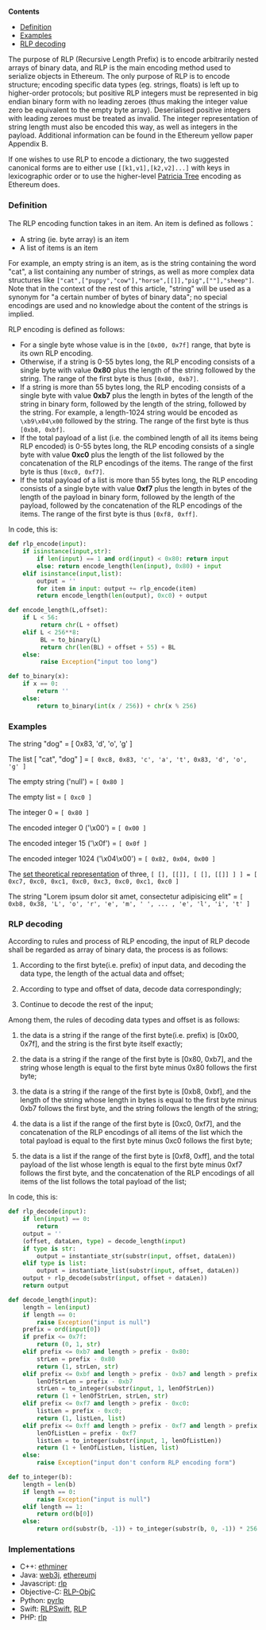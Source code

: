 <!-- START doctoc generated TOC please keep comment here to allow auto update -->
<!-- DON'T EDIT THIS SECTION, INSTEAD RE-RUN doctoc TO UPDATE -->
**Contents**

- [Definition](#definition)
- [Examples](#examples)
- [RLP decoding](#rlp-decoding)

<!-- END doctoc generated TOC please keep comment here to allow auto update -->

The purpose of RLP (Recursive Length Prefix) is to encode arbitrarily nested arrays of binary data, and RLP is the main encoding method used to serialize objects in Ethereum. The only purpose of RLP is to encode structure; encoding specific  data types (eg. strings, floats) is left up to higher-order protocols; but positive RLP integers must be represented in big endian binary form with no leading zeroes (thus making the integer value zero be equivalent to the empty byte array). Deserialised positive integers with leading zeroes must be treated as invalid. The integer representation of string length must also be encoded this way, as well as integers in the payload. Additional information can be found in the Ethereum yellow paper Appendix B.

If one wishes to use RLP to encode a dictionary, the two suggested canonical forms are to either use `[[k1,v1],[k2,v2]...]` with keys in lexicographic order or to use the higher-level [Patricia Tree](https://github.com/ethereum/wiki/wiki/Patricia-Tree) encoding as Ethereum does.

### Definition 

The RLP encoding function takes in an item. An item is defined as follows：

* A string (ie. byte array) is an item
* A list of items is an item

For example, an empty string is an item, as is the string containing the word "cat", a list containing any number of strings, as well as more complex data structures like `["cat",["puppy","cow"],"horse",[[]],"pig",[""],"sheep"]`. Note that in the context of the rest of this article, "string" will be used as a synonym for "a certain number of bytes of binary data"; no special encodings are used and no knowledge about the content of the strings is implied.

RLP encoding is defined as follows:

* For a single byte whose value is in the `[0x00, 0x7f]` range, that byte is its own RLP encoding.
* Otherwise, if a string is 0-55 bytes long, the RLP encoding consists of a single byte with value **0x80** plus the length of the string followed by the string. The range of the first byte is thus `[0x80, 0xb7]`.
* If a string is more than 55 bytes long, the RLP encoding consists of a single byte with value **0xb7** plus the length in bytes of the length of the string in binary form, followed by the length of the string, followed by the string. For example, a length-1024 string would be encoded as `\xb9\x04\x00` followed by the string. The range of the first byte is thus `[0xb8, 0xbf]`.
* If the total payload of a list (i.e. the combined length of all its items being RLP encoded) is 0-55 bytes long, the RLP encoding consists of a single byte with value **0xc0** plus the length of the list followed by the concatenation of the RLP encodings of the items. The range of the first byte is thus `[0xc0, 0xf7]`.
* If the total payload of a list is more than 55 bytes long, the RLP encoding consists of a single byte with value **0xf7** plus the length in bytes of the length of the payload in binary form, followed by the length of the payload, followed by the concatenation of the RLP encodings of the items. The range of the first byte is thus `[0xf8, 0xff]`.

In code, this is:

```python
def rlp_encode(input):
    if isinstance(input,str):
        if len(input) == 1 and ord(input) < 0x80: return input
        else: return encode_length(len(input), 0x80) + input
    elif isinstance(input,list):
        output = ''
        for item in input: output += rlp_encode(item)
        return encode_length(len(output), 0xc0) + output

def encode_length(L,offset):
    if L < 56:
         return chr(L + offset)
    elif L < 256**8:
         BL = to_binary(L)
         return chr(len(BL) + offset + 55) + BL
    else:
         raise Exception("input too long")

def to_binary(x):
    if x == 0:
        return ''
    else: 
        return to_binary(int(x / 256)) + chr(x % 256)
```

### Examples

The string "dog" = [ 0x83, 'd', 'o', 'g' ]

The list [ "cat", "dog" ] = `[ 0xc8, 0x83, 'c', 'a', 't', 0x83, 'd', 'o', 'g' ]`

The empty string ('null') = `[ 0x80 ]`

The empty list = `[ 0xc0 ]`

The integer 0 = `[ 0x80 ]`

The encoded integer 0 ('\x00') = `[ 0x00 ]`

The encoded integer 15 ('\x0f') = `[ 0x0f ]`

The encoded integer 1024 ('\x04\x00') = `[ 0x82, 0x04, 0x00 ]`

The [set theoretical representation](http://en.wikipedia.org/wiki/Set-theoretic_definition_of_natural_numbers) of three, `[ [], [[]], [ [], [[]] ] ] = [ 0xc7, 0xc0, 0xc1, 0xc0, 0xc3, 0xc0, 0xc1, 0xc0 ]`

The string "Lorem ipsum dolor sit amet, consectetur adipisicing elit" = `[ 0xb8, 0x38, 'L', 'o', 'r', 'e', 'm', ' ', ... , 'e', 'l', 'i', 't' ]`

### RLP decoding

According to rules and process of RLP encoding, the input of RLP decode shall be regarded as array of binary data, the process is as follows:

1. According to the first byte(i.e. prefix) of input data, and decoding the data type, the length of the actual data and offset;

2. According to type and offset of data, decode data correspondingly;

3. Continue to decode the rest of the input;

Among them, the rules of decoding data types and offset is as follows:

1. the data is a string if the range of the first byte(i.e. prefix) is [0x00, 0x7f], and the string is the first byte itself exactly;

2. the data is a string if the range of the first byte is [0x80, 0xb7], and the string whose length is equal to the first byte minus 0x80 follows the first byte;

3. the data is a string if the range of the first byte is [0xb8, 0xbf], and the length of the string whose length in bytes is equal to the first byte minus 0xb7 follows the first byte, and the string follows the length of the string;

4. the data is a list if the range of the first byte is [0xc0, 0xf7], and the concatenation of the RLP encodings of all items of the list which the total payload is equal to the first byte minus 0xc0 follows the first byte;

5. the data is a list if the range of the first byte is [0xf8, 0xff], and the total payload of the list whose length is equal to the first byte minus 0xf7 follows the first byte, and the concatenation of the RLP encodings of all items of the list follows the total payload of the list;

In code, this is:

```python
def rlp_decode(input):
    if len(input) == 0:
        return
    output = ''
    (offset, dataLen, type) = decode_length(input)
    if type is str:
        output = instantiate_str(substr(input, offset, dataLen))
    elif type is list:
        output = instantiate_list(substr(input, offset, dataLen))
    output + rlp_decode(substr(input, offset + dataLen))
    return output

def decode_length(input):
    length = len(input)
    if length == 0:
        raise Exception("input is null")
    prefix = ord(input[0])
    if prefix <= 0x7f:
        return (0, 1, str)
    elif prefix <= 0xb7 and length > prefix - 0x80:
        strLen = prefix - 0x80
        return (1, strLen, str)
    elif prefix <= 0xbf and length > prefix - 0xb7 and length > prefix - 0xb7 + to_integer(substr(input, 1, prefix - 0xb7)):
        lenOfStrLen = prefix - 0xb7
        strLen = to_integer(substr(input, 1, lenOfStrLen))
        return (1 + lenOfStrLen, strLen, str)
    elif prefix <= 0xf7 and length > prefix - 0xc0:
        listLen = prefix - 0xc0;
        return (1, listLen, list)
    elif prefix <= 0xff and length > prefix - 0xf7 and length > prefix - 0xf7 + to_integer(substr(input, 1, prefix - 0xf7)):
        lenOfListLen = prefix - 0xf7
        listLen = to_integer(substr(input, 1, lenOfListLen))
        return (1 + lenOfListLen, listLen, list)
    else:
        raise Exception("input don't conform RLP encoding form")

def to_integer(b):
    length = len(b)
    if length == 0:
        raise Exception("input is null")
    elif length == 1:
        return ord(b[0])
    else:
        return ord(substr(b, -1)) + to_integer(substr(b, 0, -1)) * 256
```

### Implementations
* C++: [ethminer](https://github.com/ethereum-mining/ethminer/blob/master/libdevcore/RLP.cpp)
* Java: [web3j](https://github.com/web3j/web3j/blob/master/rlp/src/main/java/org/web3j/rlp/RlpDecoder.java), [ethereumj](https://github.com/ethereumj/ethereumj/blob/master/ethereumj-core/src/main/java/org/ethereum/util/RLP.java)
* Javascript: [rlp](https://github.com/ethereumjs/rlp)
* Objective-C: [RLP-ObjC](https://github.com/wjmelements/rlp-objc)
* Python: [pyrlp](https://github.com/ethereum/pyrlp)
* Swift: [RLPSwift](https://github.com/bitfwdcommunity/RLPSwift), [RLP](https://github.com/uport-project/swift-rlp)
* PHP: [rlp](https://github.com/web3p/rlp)